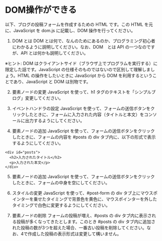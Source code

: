 

# DOM操作ができる

以下、ブログの投稿フォームを作成するための HTML です。この HTML を元に、JavaScript を dom.js に記載し、DOM 操作を行ってください。


1. DOM とは
DOM とは何で、なんのためにあるのか、プログラミング初心者にわかるように説明してください。なお、DOM　とは API の一つなのですが、API とは何かも説明してください。

※ヒント: DOM はクライアントサイド（ブラウザ上でプログラムを実行する）に限定した話です。JavaScript の仕様そのものではないので区別して理解しましょう。HTML の操作をしたいときに JavaScript から DOM を利用するということであり、JavaScript と DOM は別物です。

2. 要素ノードの変更
JavaScript を使って、h1 タグのテキストを「シンプルブログ」変更してください。

3. イベントハンドラの設定
JavaScript を使って、フォームの送信ボタンをクリックしたときに、フォームに入力された内容（タイトルと本文）をコンソールに出力するようにしてください。

4. 要素ノードの追加
JavaScript を使って、フォームの送信ボタンをクリックしたときに、フォームの内容を #posts の div タブ内に、以下の形式で表示するようにしてください。

```
<div id="posts">
  <h2>入力されたタイトル</h2>
  <p>入力された本文</p>
</div>
```

5. 要素ノードの追加
JavaScript を使って、フォームの送信ボタンをクリックしたときに、フォームの中身を空にしてください。

6. スタイルの変更
JavaScript を使って、#post-form の div タブ上にマウスポインターを乗せたタイミングで背景色を黄色に、マウスポインターを外したタイミングで白色に変更するようにしてください。

7. 要素ノードの削除
フォームの投稿が増え、#posts の div タブ内に表示される投稿が多くなってきたとします。このとき #posts の div タブ内に追加された投稿の数が3つを超えた場合、一番古い投稿を削除してください。なお、4で作成した投稿の表示形式は変更して構いません。
